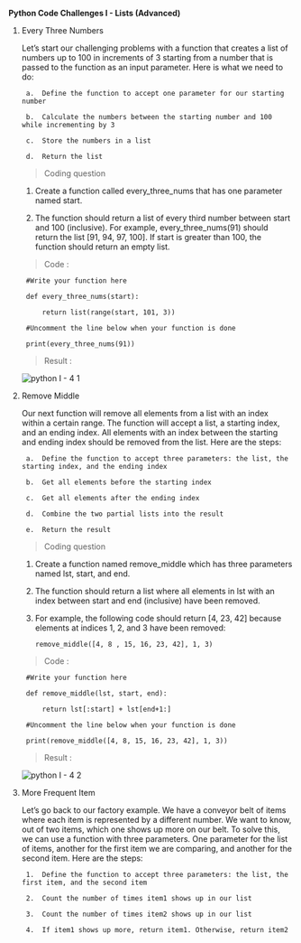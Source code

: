 **Python Code Challenges I - Lists (Advanced)**

1. Every Three Numbers

    Let’s start our challenging problems with a function that creates a list of numbers up to 100 in increments of 3 starting from a number that is passed to the function as an input parameter. Here is what we need to do:

        a.  Define the function to accept one parameter for our starting number

        b.  Calculate the numbers between the starting number and 100 while incrementing by 3

        c.  Store the numbers in a list

        d.  Return the list

    >   Coding question

    1.  Create a function called every_three_nums that has one parameter named start.

    2.  The function should return a list of every third number between start and 100 (inclusive). For example, every_three_nums(91) should return the list [91, 94, 97, 100]. If start is greater than 100, the function should return an empty list.

    >   Code :

        #Write your function here

        def every_three_nums(start):

            return list(range(start, 101, 3))

        #Uncomment the line below when your function is done

        print(every_three_nums(91))

    >   Result  :

      ![python I - 4 1](https://user-images.githubusercontent.com/74751990/191417206-68ec8efd-d01e-4877-9c74-0ede35fc3104.jpg)

2. Remove Middle

    Our next function will remove all elements from a list with an index within a certain range. The function will accept a list, a starting index, and an ending index. All elements with an index between the starting and ending index should be removed from the list. Here are the steps:

        a.  Define the function to accept three parameters: the list, the starting index, and the ending index

        b.  Get all elements before the starting index

        c.  Get all elements after the ending index

        d.  Combine the two partial lists into the result

        e.  Return the result

    >   Coding question

    1.  Create a function named remove_middle which has three parameters named lst, start, and end.

    2.  The function should return a list where all elements in lst with an index between start and end (inclusive) have been removed.

    3.  For example, the following code should return [4, 23, 42] because elements at indices 1, 2, and 3 have been removed:

            remove_middle([4, 8 , 15, 16, 23, 42], 1, 3)

    >   Code :

        #Write your function here
    
        def remove_middle(lst, start, end):
    
            return lst[:start] + lst[end+1:]

        #Uncomment the line below when your function is done

        print(remove_middle([4, 8, 15, 16, 23, 42], 1, 3))

    >   Result  :

      ![python I - 4 2](https://user-images.githubusercontent.com/74751990/191763362-8257f144-8929-4b40-93c9-a8075f80c488.jpg)

3. More Frequent Item

    Let’s go back to our factory example. We have a conveyor belt of items where each item is represented by a different number. We want to know, out of two items, which one shows up more on our belt. To solve this, we can use a function with three parameters. One parameter for the list of items, another for the first item we are comparing, and another for the second item. Here are the steps:

        1.  Define the function to accept three parameters: the list, the first item, and the second item

        2.  Count the number of times item1 shows up in our list

        3.  Count the number of times item2 shows up in our list

        4.  If item1 shows up more, return item1. Otherwise, return item2











